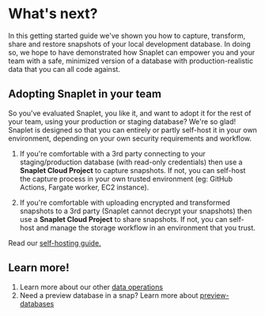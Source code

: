 # What's next?

In this getting started guide we've shown you how to capture, transform, share and restore snapshots of your local development database. In doing so, we hope to have demonstrated how Snaplet can empower you and your team with a safe, minimized version of a database with production-realistic data that you can all code against.

## Adopting Snaplet in your team

So you've evaluated Snaplet, you like it, and want to adopt it for the rest of your team, using your production or staging database? We're so glad! Snaplet is designed so that you can entirely or partly self-host it in your own environment, depending on your own security requirements and workflow.

1. If you're comfortable with a 3rd party connecting to your staging/production database (with read-only credentials) then use a **Snaplet Cloud Project** to capture snapshots.
If not, you can self-host the capture process in your own trusted environment (eg: GitHub Actions, Fargate worker, EC2 instance).

2. If you're comfortable with uploading encrypted and transformed snapshots to a 3rd party (Snaplet cannot decrypt your snapshots) then use a **Snaplet Cloud Project** to share snapshots. If not, you can self-host and manage the storage workflow in an environment that you trust.

Read our [self-hosting guide.](/guides/self-hosting/)

## Learn more!

1. Learn more about our other [data operations](/references/data-operations/overview)
2. Need a preview database in a snap? Learn more about [preview-databases](/references/preview-databases/)
